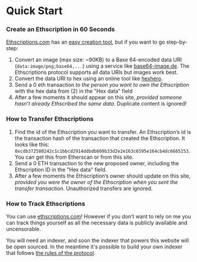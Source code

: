 # Quick Start

### Create an Ethscription in 60 Seconds

[Ethscriptions.com](https://ethscriptions.com) has an [easy creation tool](https://ethscriptions.com/create), but if you want to go step-by-step:

1. Convert an image (max size: \~90KB) to a Base 64-encoded data URI (`data:image/png;base64,...`) using a service like [base64-image.de](https://www.base64-image.de/). The Ethscriptions protocol supports all data URIs but images work best.
2. Convert the data URI to hex using an online tool like [hexhero](https://www.hexhero.com/converters/utf8-to-hex).
3. Send a 0 eth transaction _to the person you want to own the Ethscription_ with the hex data from (2) in the "Hex data" field
4. After a few moments it should appear on this site, _provided someone hasn’t already Ethscribed the same data_. Duplicate content is ignored!

### How to Transfer Ethscriptions

1. Find the id of the Ethscription you want to transfer. An Ethscription’s id is the transaction hash of the transaction that created the Ethscription. It looks like this: `0xcdb372580242c1c1bbcd2914ddbdb609b33d2e2e163c6595e164cb4dc6665153`. You can get this from Etherscan or from this site.
2. Send a 0 ETH transaction to the new proposed owner, including the Ethscription ID in the "Hex data" field.
3. After a few moments the Ethscription’s owner should update on this site, _provided you were the owner of the Ethscription when you sent the transfer transaction_. Unauthorized transfers are ignored.

### How to Track Ethscriptions

You can use [ethscriptions.com](https://ethscriptions.com)! However if you don’t want to rely on me you can track things yourself as all the necessary data is publicly available and uncensorable.

You will need an indexer, and soon the indexer that powers this website will be open sourced. In the meantime it's possible to build your own indexer that follows [the rules of the protocol](protocol-specification.md).
